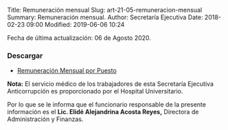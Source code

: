 Title: Remuneración mensual
Slug: art-21-05-remuneracion-mensual
Summary: Remuneración mensual.
Author: Secretaría Ejecutiva
Date: 2018-02-23 09:00
Modified: 2019-06-06 10:24


Fecha de última actualización: 06 de Agosto 2020.

### Descargar

* [Remuneración Mensual por Puesto](remuneracion-mensual-por-puesto.pdf)

**Nota:** El servicio médico de los trabajadores de esta Secretaría Ejecutiva Anticorrupción es proporcionado por el Hospital Universitario.

Por lo que se le informa que el funcionario responsable de la presente información es el **Lic. Elidé Alejandrina Acosta Reyes,** Directora de Administración y Finanzas.
